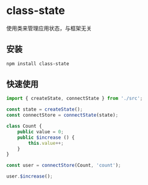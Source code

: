 # class-state
使用类来管理应用状态，与框架无关

## 安装
```bash
npm install class-state
```

## 快速使用
```ts
import { createState, connectState } from './src';

const state = createState();
const connectStore = connectState(state);

class Count {
    public value = 0;
    public $increase () {
        this.value++;
    }
}

const user = connectStore(Count, 'count');

user.$increase();


```

